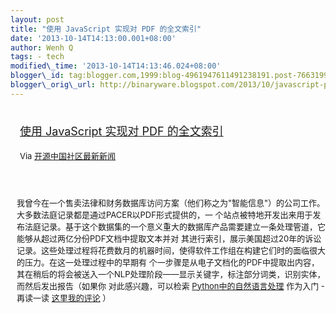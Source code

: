 ```yaml
--- 
layout: post 
title: "使用 JavaScript 实现对 PDF 的全文索引" 
date: '2013-10-14T14:13:00.001+08:00' 
author: Wenh Q
tags: - tech
modified\_time: '2013-10-14T14:13:46.024+08:00' 
blogger\_id: tag:blogger.com,1999:blog-4961947611491238191.post-7663199152112631072
blogger\_orig\_url: http://binaryware.blogspot.com/2013/10/javascript-pdf.html
---
```

<div style="margin: 10px; padding: 5px;">

<div style="font-size: 18px;">

[使用 JavaScript 实现对 PDF
的全文索引](http://www.oschina.net/translate/building-a-full-text-index-in-javascript)

</div>

<div style="font-size: 13px;">

Via [开源中国社区最新新闻](http://www.oschina.net/?from=rss)

</div>

</div>

<div style="font-size: 13px; padding: 15px 0 10px 10px;">

我曾今在一个售卖法律和财务数据库访问方案（他们称之为"智能信息"）的公司工作。大多数法庭记录都是通过PACER以PDF形式提供的，一
个站点被特地开发出来用于发布法庭记录。基于这个数据集的一个意义重大的数据库产品需要建立一条处理管道，它能够从超过两亿分份PDF文档中提取文本并对
其进行索引，展示美国超过20年的诉讼记录。这些处理过程将花费数月的机器时间，使得软件工作组在构建它们时的面临很大的压力。在这一处理过程中的早期有
个一步骤是从电子文档化的PDF中提取出内容，其在稍后的将会被送入一个NLP处理阶段——显示关键字，标注部分词类，识别实体，而然后发出报告（如果你
对此感兴趣，可以检索
[Python中的自然语言处理](http://www.amazon.com/gp/product/0596516495/ref=as_li_ss_il?ie=UTF8&camp=1789&creative=390957&creativeAS%20%20%20IN=0596516495&linkCode=as2&tag=thesecrelifeo-20)
作为入门 - 再读一读
[这里我的评论](http://www.garysieling.com/blog/book-review-natural-language-processing-with-python)
） 

</div>
